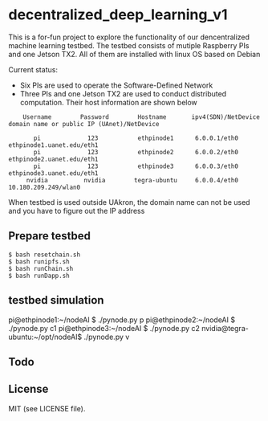 # decentralized_deep_learning_v1

This is a for-fun project to explore the functionality of our dencentralized machine learning testbed.
The testbed consists of mutiple Raspberry PIs and one Jetson TX2. All of them are installed with linux OS based on Debian

Current status:
* Six PIs are used to operate the Software-Defined Network
* Three PIs and one Jetson TX2 are used to conduct distributed computation. Their host information are shown below

```
    Username        Password        Hostname       ipv4(SDN)/NetDevice     domain name or public IP (UAnet)/NetDevice

       pi             123           ethpinode1      6.0.0.1/eth0              ethpinode1.uanet.edu/eth1
       pi             123           ethpinode2      6.0.0.2/eth0              ethpinode2.uanet.edu/eth1
       pi             123           ethpinode3      6.0.0.3/eth0              ethpinode3.uanet.edu/eth1
     nvidia          nvidia        tegra-ubuntu     6.0.0.4/eth0              10.180.209.249/wlan0
```
When testbed is used outside UAkron, the domain name can not be used and you have to figure out the IP address

## Prepare testbed
```
$ bash resetchain.sh
$ bash runipfs.sh
$ bash runChain.sh
$ bash runDapp.sh
```
## testbed simulation
pi@ethpinode1:~/nodeAI $ ./pynode.py p
pi@ethpinode2:~/nodeAI $ ./pynode.py c1
pi@ethpinode3:~/nodeAI $ ./pynode.py c2
nvidia@tegra-ubuntu:~/opt/nodeAI$ ./pynode.py v
## Todo



## License

MIT (see LICENSE file).
